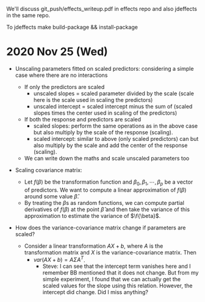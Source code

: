 
We'll discuss git_push/effects_writeup.pdf in effects repo and also jdeffects in the same repo.

To jdeffects
make build-package && install-package

2020 Nov 25 (Wed)
=================

- Unscaling parameters fitted on scaled predictors: considering a simple case where there are no interactions
	- If only the predictors are scaled
		- unscaled slopes = scaled parameter divided by the scale (scale here is the scale used in scaling the predictors)
		- unscaled intercept = scaled intercept minus the sum of (scaled slopes times the center used in scaling of the predictors)
	- If both the response and predictors are scaled
		- scaled slopes: perform the same operations as in the above case but also multiply by the scale of the response (scaling).
		- scaled intercept: similar to above (only scaled predictors) can but also multiply by the scale and add the center of the response (scaling).
	- We can write down the maths and scale unscaled parameters too

- Scaling covariance matrix: 
	- Let $f(\beta)$ be the transformation function and $\beta_0, \beta_1, \cdots, \beta_p$ be a vector of predictors. We want to compute a linear approximation of $f(\beta)$ around some value $\hat{\beta}$.
	- By treating the $\beta$s as random functions, we can compute partial derivatives of $f(\beta)$ at the point $\hat{\beta}$ and then take the variance of this approximation to estimate the variance of $\f{\beta}$.
- How does the variance-covariance matrix change if parameters are scaled?
	- Consider a linear transformation $AX + b$, where $A$ is the transformation matrix and $X$ is the variance-covariance matrix. Then
		- $var(AX + b) = A\Sigma A^T$. 
			- Steve: I can see that the intercept term vanishes here and I remember BB mentioned that it does not change. But from my simple experiment, I found that we can actually get the scaled values for the slope using this relation. However, the intercept did change. Did I miss anything?


